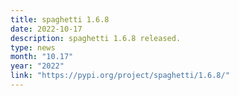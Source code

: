 ```yaml
---
title: spaghetti 1.6.8
date: 2022-10-17
description: spaghetti 1.6.8 released.
type: news
month: "10.17"
year: "2022"
link: "https://pypi.org/project/spaghetti/1.6.8/"
---
```

